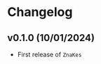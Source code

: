 # Changelog

<!--next-version-placeholder-->

<!-- ## v0.2.0 (10/09/2021)

### Feature

- Added new datasets modules to load example data

### Fix

- Check type of argument passed to `plotting.plot_words()`

### Tests

- Added new tests to all package modules in test_pycounts.py -->

## v0.1.0 (10/01/2024)

- First release of `ZnaKes`
